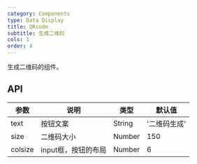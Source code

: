 ```yaml
---
category: Components
type: Data Display
title: QRcode 
subtitle: 生成二维码
cols: 1
order: 4
---
```


生成二维码的组件。

## API

| 参数      | 说明                                      | 类型         | 默认值 |
|----------|------------------------------------------|-------------|-------|
| text | 按钮文案 | String | '二维码生成' |
| size | 二维码大小 | Number | 150 |
| colsize | input框，按钮的布局  | Number | 6 |